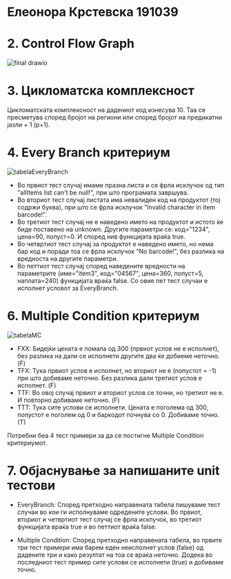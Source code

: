 # Елеонора Крстевска 191039

# 2. Control Flow Graph
![final drawio](https://github.com/eleonorakrstevska/SI_2024_lab2_191039/assets/165715584/c5251aa8-7802-41e1-83cd-c76cec311e45)

# 3. Цикломатска комплексност 
Цикломатската комплексност на дадениот код изнесува 10. Таа се пресметува според бројот на региони или според бројот на предикатни јазли + 1 (р+1).

# 4. Every Branch критериум
![tabelaEveryBranch](https://github.com/eleonorakrstevska/SI_2024_lab2_191039/assets/165715584/67960fa6-c606-4e9c-91bd-9c0ddd0477de)
- Во првиот тест случај имаме празна листа и се фрла исклучок од тип "allItems list can't be null!", при што програмата завршува.
- Во вториот тест случај листата има невалиден код на продуктот (тој содржи буква), при што се фрла исклучок "Invalid character in item barcode!".
- Во третиот тест случај не е наведено името на продуктот и истото ќе биде поставено на unknown. Другите параметри се: код="1234", цена=90, попуст=0. И според нив функцијата враќа true.  
- Во четвртиот тест случај за продуктот е наведено името, но нема бар код и поради тоа се фрла исклучок "No barcode!", без разлика на вредноста на другите параметри.
- Во петтиот тест случај според наведените вредности на параметрите (име="item3", код="04567", цена=360, попуст=5, наплата=240) функцијата враќа false.
Со овие пет тест случаи е исполнет условот за EveryBranch.

# 6. Multiple Condition критериум
![tabelaMC](https://github.com/eleonorakrstevska/SI_2024_lab2_191039/assets/165715584/762a62a1-3123-42f9-bbbf-d68f1aed62ed)
- FXX: Бидејќи цената е помала од 300 (првиот услов не е исполнет), без разлика на дали се исполнети другите два ќе добиеме неточно. (F)
- TFX: Тука првиот услов е исполнет, но вториот не е (попустот = -1) при што добиваме неточно. Без разлика дали третиот услов е исполнет. (F)
- TTF: Во овој случај првиот и вториот услов се точни, но третиот не е. И повторно добиваме неточно. (F)
- TTT: Тука сите услови се исполнети. Цената е поголема од 300, попустот е поголем од 0 и баркодот почнува со 0. Добиваме точно. (Т)

Потребни беа 4 тест примери за да се постигне Multiple Condition критериумот.

# 7. Објаснување за напишаните unit тестови
- EveryBranch: Според претходно направената табела пишуваме тест случаи во кои ги исполнуваме одредените услови. Во првиот, вториот и четвртиот тест случај се фрла исклучок, во третиот функцијата враќа true и во петтиот враќа false.

- Multiple Condition: Според претходно направената табела, во првите три тест примери има барем еден неисполнет услов (false) од дадените три и како резултат на тоа се враќа неточно. Додека во последниот тест пример сите услови се исполнети (true) и добиваме точно. 




